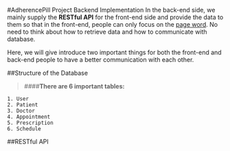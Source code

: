 #AdherencePill Project Backend Implementation
In the back-end side, we mainly supply the **RESTful API** for the front-end side and provide the data to them so that in the front-end, people can only focus on the [page word](https://github.com/AdherencePillProject/web_cloud). No need to think about how to retrieve data and how to communicate with database.

Here, we will give introduce two important things for both the front-end and back-end people to have a better communication with each other.

##Structure of the Database
> ####**There are 6 important tables:**
```
1. User
2. Patient
3. Doctor
4. Appointment
5. Prescription
6. Schedule
```
##RESTful API
